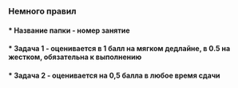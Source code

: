 ### Немного правил
#### * Название папки - номер занятие
#### * Задача 1 - оценивается в 1 балл на мягком дедлайне, в 0.5 на жестком, обязательна к выполнению
#### * Задача 2 - оценивается на 0,5 балла в любое время сдачи

